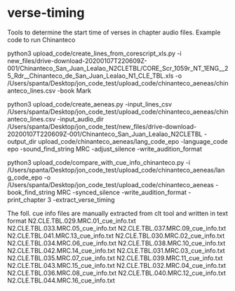 # verse-timing
Tools to determine the start time of verses in chapter audio files.
Example code to run Chinanteco

python3 upload_code/create_lines_from_corescript_xls.py -i new_files/drive-download-20200107T220609Z-001/Chinanteco_San_Juan_Lealao_N2CLETBL/CORE_Scr_1059r_NT_1ENG__25_Rdr__Chinanteco_de_San_Juan_Lealao_N1_CLE_TBL.xls -o /Users/spanta/Desktop/jon_code_test/upload_code/chinanteco_aeneas/chinanteco_lines.csv -book Mark 


python3 upload_code/create_aeneas.py -input_lines_csv /Users/spanta/Desktop/jon_code_test/upload_code/chinanteco_aeneas/chinanteco_lines.csv -input_audio_dir /Users/spanta/Desktop/jon_code_test/new_files/drive-download-20200107T220609Z-001/Chinanteco_San_Juan_Lealao_N2CLETBL -output_dir upload_code/chinanteco_aeneas/lang_code_epo -language_code epo -sound_find_string MRC -adjust_silence -write_audition_format


python3 upload_code/compare_with_cue_info_chinanteco.py -i /Users/spanta/Desktop/jon_code_test/upload_code/chinanteco_aeneas/lang_code_epo -o /Users/spanta/Desktop/jon_code_test/upload_code/chinanteco_aeneas -book_find_string MRC -synced_silence -write_audition_format -print_chapter 3 -extract_verse_timing



The foll. cue info files are manually extracted from clt tool and written in text format
N2.CLE.TBL.029.MRC.01_cue_info.txt	N2.CLE.TBL.033.MRC.05_cue_info.txt	N2.CLE.TBL.037.MRC.09_cue_info.txt	N2.CLE.TBL.041.MRC.13_cue_info.txt
N2.CLE.TBL.030.MRC.02_cue_info.txt	N2.CLE.TBL.034.MRC.06_cue_info.txt	N2.CLE.TBL.038.MRC.10_cue_info.txt	N2.CLE.TBL.042.MRC.14_cue_info.txt
N2.CLE.TBL.031.MRC.03_cue_info.txt	N2.CLE.TBL.035.MRC.07_cue_info.txt	N2.CLE.TBL.039.MRC.11_cue_info.txt	N2.CLE.TBL.043.MRC.15_cue_info.txt
N2.CLE.TBL.032.MRC.04_cue_info.txt	N2.CLE.TBL.036.MRC.08_cue_info.txt	N2.CLE.TBL.040.MRC.12_cue_info.txt	N2.CLE.TBL.044.MRC.16_cue_info.txt
